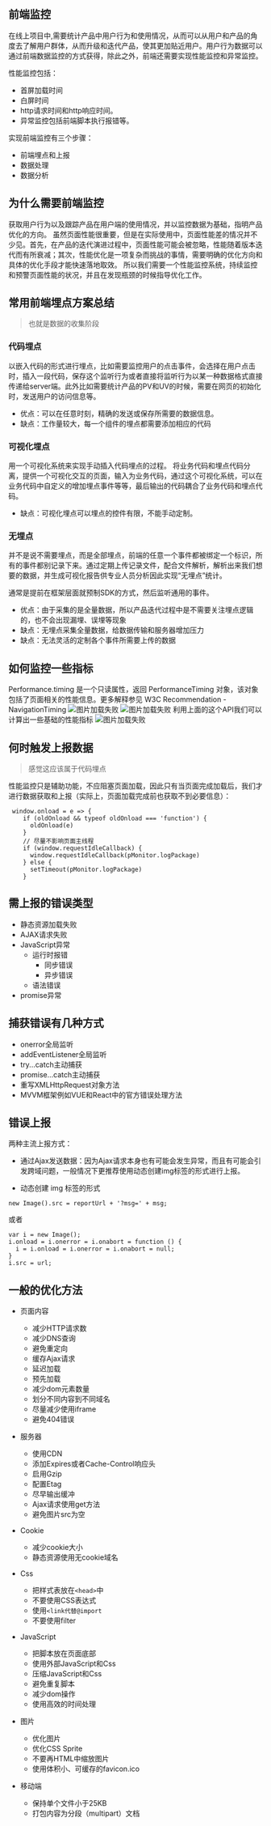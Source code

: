 ## 前端监控

在线上项目中,需要统计产品中用户行为和使用情况，从而可以从用户和产品的角度去了解用户群体，从而升级和迭代产品，使其更加贴近用户。用户行为数据可以通过前端数据监控的方式获得，除此之外，前端还需要实现性能监控和异常监控。

性能监控包括：
- 首屏加载时间
- 白屏时间
- http请求时间和http响应时间。
- 异常监控包括前端脚本执行报错等。

实现前端监控有三个步骤：
- 前端埋点和上报
- 数据处理
- 数据分析

## 为什么需要前端监控

获取用户行为以及跟踪产品在用户端的使用情况，并以监控数据为基础，指明产品优化的方向。
虽然页面性能很重要，但是在实际使用中，页面性能差的情况并不少见。首先，在产品的迭代演进过程中，页面性能可能会被忽略，性能随着版本迭代而有所衰减；其次，性能优化是一项复杂而挑战的事情，需要明确的优化方向和具体的优化手段才能快速落地取效。
所以我们需要一个性能监控系统，持续监控和预警页面性能的状况，并且在发现瓶颈的时候指导优化工作。


## 常用前端埋点方案总结
>也就是数据的收集阶段

### 代码埋点

以嵌入代码的形式进行埋点，比如需要监控用户的点击事件，会选择在用户点击时，插入一段代码，保存这个监听行为或者直接将监听行为以某一种数据格式直接传递给server端。此外比如需要统计产品的PV和UV的时候，需要在网页的初始化时，发送用户的访问信息等。

- 优点：可以在任意时刻，精确的发送或保存所需要的数据信息。
- 缺点：工作量较大，每一个组件的埋点都需要添加相应的代码

### 可视化埋点

用一个可视化系统来实现手动插入代码埋点的过程。
将业务代码和埋点代码分离，提供一个可视化交互的页面，输入为业务代码，通过这个可视化系统，可以在业务代码中自定义的增加埋点事件等等，最后输出的代码耦合了业务代码和埋点代码。

- 缺点：可视化埋点可以埋点的控件有限，不能手动定制。

### 无埋点

并不是说不需要埋点，而是全部埋点，前端的任意一个事件都被绑定一个标识，所有的事件都别记录下来。通过定期上传记录文件，配合文件解析，解析出来我们想要的数据，并生成可视化报告供专业人员分析因此实现“无埋点”统计。

通常是提前在框架层面就预制SDK的方式，然后监听通用的事件。

- 优点：由于采集的是全量数据，所以产品迭代过程中是不需要关注埋点逻辑的，也不会出现漏埋、误埋等现象
- 缺点：无埋点采集全量数据，给数据传输和服务器增加压力
-  缺点：无法灵活的定制各个事件所需要上传的数据

## 如何监控一些指标

Performance.timing 是一个只读属性，返回 PerformanceTiming 对象，该对象包括了页面相关的性能信息。更多解释参见 W3C Recommendation - NavigationTiming 
![图片加载失败](./img/前端性能监控.png)
![图片加载失败](./img/PerformanceAPI2.png)
利用上面的这个API我们可以计算出一些基础的性能指标
![图片加载失败](./img/性能指标计算.png)

## 何时触发上报数据
>感觉这应该属于代码埋点

性能监控只是辅助功能，不应阻塞页面加载，因此只有当页面完成加载后，我们才进行数据获取和上报（实际上，页面加载完成前也获取不到必要信息）：

```
 window.onload = e => {
    if (oldOnload && typeof oldOnload === 'function') {
      oldOnload(e)
    }
    // 尽量不影响页面主线程
    if (window.requestIdleCallback) {
      window.requestIdleCallback(pMonitor.logPackage)
    } else {
      setTimeout(pMonitor.logPackage)
    }

```

## 需上报的错误类型

- 静态资源加载失败
- AJAX请求失败
- JavaScript异常
  - 运行时报错
    - 同步错误
    - 异步错误
  - 语法错误
- promise异常

## 捕获错误有几种方式

- onerror全局监听
- addEventListener全局监听
- try...catch主动捕获
- promise...catch主动捕获
- 重写XMLHttpRequest对象方法
- MVVM框架例如VUE和React中的官方错误处理方法

## 错误上报

两种主流上报方式：

- 通过Ajax发送数据：因为Ajax请求本身也有可能会发生异常，而且有可能会引发跨域问题，一般情况下更推荐使用动态创建img标签的形式进行上报。

- 动态创建 img 标签的形式
  
```
new Image().src = reportUrl + '?msg=' + msg;
```
或者
```
var i = new Image();
i.onload = i.onerror = i.onabort = function () {
  i = i.onload = i.onerror = i.onabort = null;
}
i.src = url;

```

## 一般的优化方法

- 页面内容
  - 减少HTTP请求数
  - 减少DNS查询
  - 避免重定向
  - 缓存Ajax请求
  - 延迟加载
  - 预先加载
  - 减少dom元素数量
  - 划分不同内容到不同域名
  - 尽量减少使用iframe
  - 避免404错误


- 服务器
  - 使用CDN
  - 添加Expires或者Cache-Control响应头
  - 启用Gzip
  - 配置Etag
  - 尽早输出缓冲
  - Ajax请求使用get方法
  - 避免图片src为空


- Cookie

  - 减少cookie大小
  - 静态资源使用无cookie域名


- Css

  - 把样式表放在`<head>`中
  - 不要使用CSS表达式
  - 使用`<link代替@import`
  - 不要使用filter


- JavaScript

  - 把脚本放在页面底部
  - 使用外部JavaScript和Css
  - 压缩JavaScript和Css
  - 避免重复脚本
  - 减少dom操作
  - 使用高效的时间处理


- 图片

  - 优化图片
  - 优化CSS Sprite
  - 不要再HTML中缩放图片
  - 使用体积小、可缓存的favicon.ico


- 移动端

  - 保持单个文件小于25KB
  - 打包内容为分段（multipart）文档

